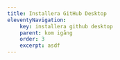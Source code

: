 ```yaml
---
title: Installera GitHub Desktop
eleventyNavigation:
    key: installera github desktop
    parent: kom igång
    order: 3
    excerpt: asdf
---
```


